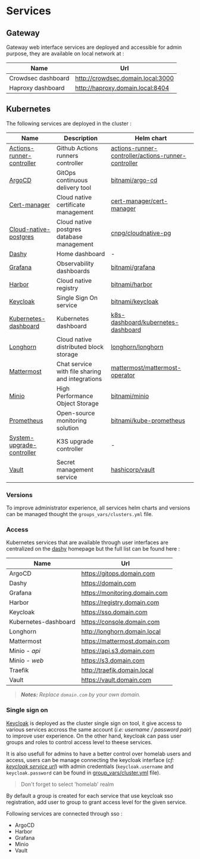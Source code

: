 # Services

## Gateway

Gateway web interface services are deployed and accessible for admin purpose, they are available on local network at :

| Name               | Url                                 |
| ------------------ | ----------------------------------- |
| Crowdsec dashboard | <http://crowdsec.domain.local:3000> |
| Haproxy dashboard  | <http://haproxy.domain.local:8404>  |

## Kubernetes

The following services are deployed in the cluster :

| Name                                                                              | Description                                     | Helm chart                                                                                                                                      |
| --------------------------------------------------------------------------------- | ----------------------------------------------- | ----------------------------------------------------------------------------------------------------------------------------------------------- |
| [Actions-runner-controller](https://github.com/actions/actions-runner-controller) | Github Actions runners controller               | [actions-runner-controller/actions-runner-controller](https://artifacthub.io/packages/helm/actions-runner-controller/actions-runner-controller) |
| [ArgoCD](https://argo-cd.readthedocs.io/en/stable/)                               | GitOps continuous delivery tool                 | [bitnami/argo-cd](https://artifacthub.io/packages/helm/bitnami/argo-cd)                                                                         |
| [Cert-manager](https://cert-manager.io/)                                          | Cloud native certificate management             | [cert-manager/cert-manager](https://artifacthub.io/packages/helm/cert-manager/cert-manager)                                                     |
| [Cloud-native-postgres](https://cloudnative-pg.io/)                               | Cloud native postgres database management       | [cnpg/cloudnative-pg](https://artifacthub.io/packages/helm/cloudnative-pg/cloudnative-pg)                                                       |
| [Dashy](https://github.com/Lissy93/dashy)                                         | Home dashboard                                  | -                                                                                                                                               |
| [Grafana](https://grafana.com/)                                                   | Observability dashboards                        | [bitnami/grafana](https://artifacthub.io/packages/helm/bitnami/grafana)                                                                         |
| [Harbor](https://goharbor.io/)                                                    | Cloud native registry                           | [bitnami/harbor](https://artifacthub.io/packages/helm/bitnami/harbor)                                                                           |
| [Keycloak](https://keycloak.org)                                                  | Single Sign On service                          | [bitnami/keycloak](https://artifacthub.io/packages/helm/bitnami/keycloak)                                                                       |
| [Kubernetes-dashboard](https://github.com/kubernetes/dashboard)                   | Kubernetes dashboard                            | [k8s-dashboard/kubernetes-dashboard](https://artifacthub.io/packages/helm/k8s-dashboard/kubernetes-dashboard)                                   |
| [Longhorn](https://longhorn.io/)                                                  | Cloud native distributed block storage          | [longhorn/longhorn](https://artifacthub.io/packages/helm/longhorn/longhorn)                                                                     |
| [Mattermost](https://mattermost.com/)                                             | Chat service with file sharing and integrations | [mattermost/mattermost-operator](https://artifacthub.io/packages/helm/mattermost/mattermost-operator)                                           |
| [Minio](https://min.io/)                                                          | High Performance Object Storage                 | [bitnami/minio](https://artifacthub.io/packages/helm/bitnami/minio)                                                                             |
| [Prometheus](https://prometheus.io/)                                              | Open-source monitoring solution                 | [bitnami/kube-prometheus](https://artifacthub.io/packages/helm/bitnami/kube-prometheus)                                                         |
| [System-upgrade-controller](https://github.com/rancher/system-upgrade-controller) | K3S upgrade controller                          | -                                                                                                                                               |
| [Vault](https://www.vaultproject.io/)                                             | Secret management service                       | [hashicorp/vault](https://artifacthub.io/packages/helm/hashicorp/vault)                                                                         |

### Versions

To improve administrator experience, all services helm charts and versions can be managed thought the `groups_vars/clusters.yml` file.

### Access

Kubernetes services that are available through user interfaces are centralized on the [dashy](https://github.com/Lissy93/dashy) homepage but the full list can be found here :

| Name                 | Url                             |
| -------------------- | ------------------------------- |
| ArgoCD               | <https://gitops.domain.com>     |
| Dashy                | <https://domain.com>            |
| Grafana              | <https://monitoring.domain.com> |
| Harbor               | <https://registry.domain.com>   |
| Keycloak             | <https://sso.domain.com>        |
| Kubernetes-dashboard | <https://console.domain.com>    |
| Longhorn             | <http://longhorn.domain.local>  |
| Mattermost           | <https://mattermost.domain.com> |
| Minio *- api*        | <https://api.s3.domain.com>     |
| Minio *- web*        | <https://s3.domain.com>         |
| Traefik              | <http://traefik.domain.local>   |
| Vault                | <https://vault.domain.com>      |

> *__Notes:__ Replace `domain.com` by your own domain.*

### Single sign on

[Keycloak](https://keycloak.org/) is deployed as the cluster single sign on tool, it give access to various services accross the same account (*i.e: username / password pair*) to improve user experience.
On the other hand, keycloak can pass user groups and roles to control access level to theese services.

It is also usefull for admins to have a better control over homelab users and access, users can be manage connecting the keycloak interface (*cf: [keycloak service url](#kubernetes)*) with admin credentials (`keycloak.username` and `keycloak.password` can be found in [group_vars/cluster.yml](../ansible/inventory-example/group_vars/cluster.yml) file).

> Don't forget to select 'homelab' realm

By default a group is created for each service that use keycloak sso registration, add user to group to grant access level for the given service.

Following services are connected through sso :
- ArgoCD
- Harbor
- Grafana
- Minio
- Vault
